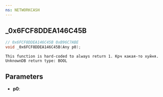 ```yaml
---
ns: NETWORKCASH
---
```

## _0x6FCF8DDEA146C45B

```c
// 0x6FCF8DDEA146C45B 0xB96C7ABE
void _0x6FCF8DDEA146C45B(Any p0);
```

```
This function is hard-coded to always return 1. Крч какая-то хуйня.  
UnknownDB return type: BOOL
```

## Parameters
* **p0**: 


